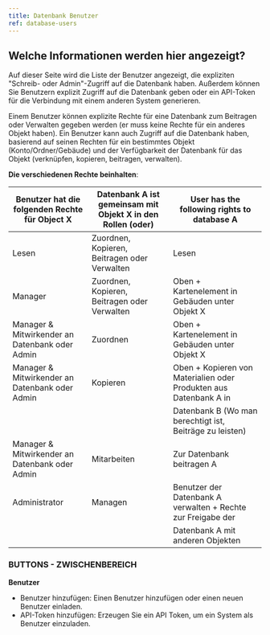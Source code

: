 ```yaml
---
title: Datenbank Benutzer
ref: database-users
---
```


## Welche Informationen werden hier angezeigt?
Auf dieser Seite wird die Liste der Benutzer angezeigt, die expliziten "Schreib- oder Admin"-Zugriff auf die Datenbank haben. Außerdem können Sie Benutzern explizit Zugriff auf die Datenbank geben oder ein API-Token für die Verbindung mit einem anderen System generieren.

Einem Benutzer können explizite Rechte für eine Datenbank zum Beitragen oder Verwalten gegeben werden (er muss keine Rechte für ein anderes Objekt haben). Ein Benutzer kann auch Zugriff auf die Datenbank haben, basierend auf seinen Rechten für ein bestimmtes Objekt (Konto/Ordner/Gebäude) und der Verfügbarkeit der Datenbank für das Objekt (verknüpfen, kopieren, beitragen, verwalten).


**Die verschiedenen Rechte beinhalten**:

Benutzer hat die folgenden Rechte für Object X   | Datenbank A ist gemeinsam mit Objekt X in den Rollen (oder)  | User has the following rights to database A
-------------------------------------------------|--------------------------------------------------------------|-------------------------------------------------------------------
Lesen                                            | Zuordnen, Kopieren, Beitragen oder Verwalten                 | Lesen
Manager                                          | Zuordnen, Kopieren, Beitragen oder Verwalten                 | Oben + Kartenelement in Gebäuden unter Objekt X
Manager & Mitwirkender an  Datenbank oder Admin  | Zuordnen                                                     | Oben + Kartenelement in Gebäuden unter Objekt X
Manager & Mitwirkender an Datenbank oder Admin   | Kopieren                                                     | Oben + Kopieren von Materialien oder Produkten aus Datenbank A in 
                                                 |                                                              | Datenbank B (Wo man berechtigt ist, Beiträge zu leisten) 
Manager & Mitwirkender an Datenbank oder Admin   | Mitarbeiten                                                  | Zur Datenbank beitragen A
Administrator                                    | Managen                                                      | Benutzer der Datenbank A verwalten + Rechte zur Freigabe der 
                                                 |                                                              | Datenbank A mit anderen Objekten

### BUTTONS - ZWISCHENBEREICH ###

**Benutzer**
- Benutzer hinzufügen: Einen Benutzer hinzufügen oder einen neuen Benutzer einladen.
- API-Token hinzufügen: Erzeugen Sie ein API Token, um ein System als Benutzer einzuladen.